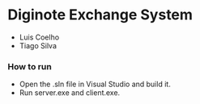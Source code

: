 # Diginote Exchange System

* Luis Coelho
* Tiago Silva

### How to run

* Open the .sln file in Visual Studio and build it.
* Run server.exe and client.exe.